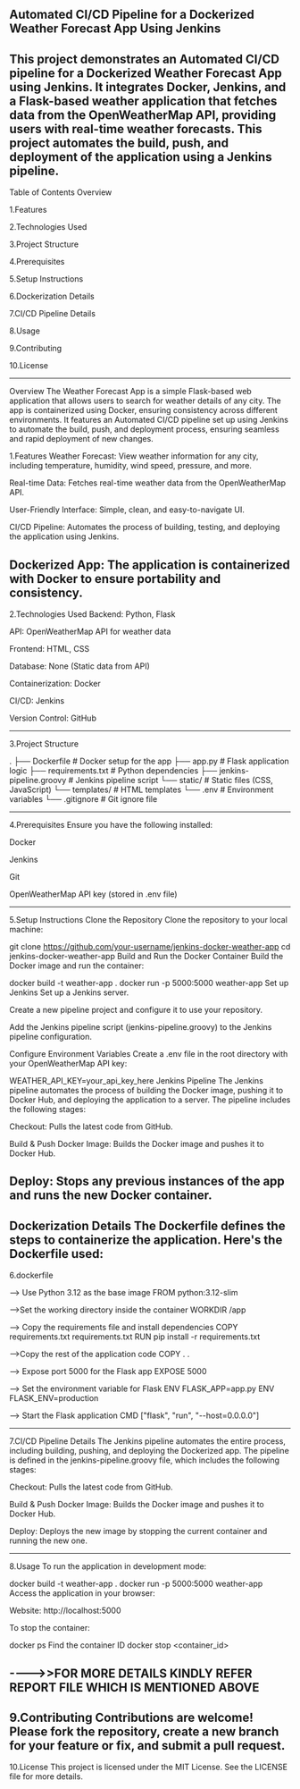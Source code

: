 Automated CI/CD Pipeline for a Dockerized Weather Forecast App Using Jenkins
--------------------------------------------------------------------------------------------------------------------------------------------------------------------------------------------------------------------------------------------------
This project demonstrates an Automated CI/CD pipeline for a Dockerized Weather Forecast App using Jenkins. It integrates Docker, Jenkins, and a Flask-based weather application that fetches data from the OpenWeatherMap API, providing users with real-time weather forecasts. This project automates the build, push, and deployment of the application using a Jenkins pipeline.
----------------------------------------------------------------------------------------------------------------------------------------------------------------------------------------------------------------------------------------------------
Table of Contents
Overview

1.Features

2.Technologies Used

3.Project Structure

4.Prerequisites

5.Setup Instructions

6.Dockerization Details

7.CI/CD Pipeline Details

8.Usage

9.Contributing

10.License

-----------------------------------------------------------------------------------------------------------------------------------------------------------------------------------------------------------------------------------------------------
Overview
The Weather Forecast App is a simple Flask-based web application that allows users to search for weather details of any city. The app is containerized using Docker, ensuring consistency across different environments. It features an Automated CI/CD pipeline set up using Jenkins to automate the build, push, and deployment process, ensuring seamless and rapid deployment of new changes.

1.Features
Weather Forecast: View weather information for any city, including temperature, humidity, wind speed, pressure, and more.

Real-time Data: Fetches real-time weather data from the OpenWeatherMap API.

User-Friendly Interface: Simple, clean, and easy-to-navigate UI.

CI/CD Pipeline: Automates the process of building, testing, and deploying the application using Jenkins.

Dockerized App: The application is containerized with Docker to ensure portability and consistency.
------------------------------------------------------------------------------------------------------------------------------------------------------------------------------------------------------------------------------------------------------

2.Technologies Used
Backend: Python, Flask

API: OpenWeatherMap API for weather data

Frontend: HTML, CSS

Database: None (Static data from API)

Containerization: Docker

CI/CD: Jenkins

Version Control: GitHub

---------------------------------------------------------------------------------------------------------------------------------------------------------------------------------------------------------------------------------------------------
3.Project Structure

.
├── Dockerfile                 # Docker setup for the app
├── app.py                     # Flask application logic
├── requirements.txt           # Python dependencies
├── jenkins-pipeline.groovy    # Jenkins pipeline script
└── static/                    # Static files (CSS, JavaScript)
└── templates/                 # HTML templates
└── .env                       # Environment variables
└── .gitignore                 # Git ignore file

------------------------------------------------------------------------------------------------------------------------------------------------------------------------------------------------------------------------------------------------------
4.Prerequisites
Ensure you have the following installed:

Docker

Jenkins

Git

OpenWeatherMap API key (stored in .env file)

------------------------------------------------------------------------------------------------------------------------------------------------------------------------------------------------------------------------------------------------------
5.Setup Instructions
Clone the Repository
Clone the repository to your local machine:


git clone https://github.com/your-username/jenkins-docker-weather-app
cd jenkins-docker-weather-app
Build and Run the Docker Container
Build the Docker image and run the container:


docker build -t weather-app .
docker run -p 5000:5000 weather-app
Set up Jenkins
Set up a Jenkins server.

Create a new pipeline project and configure it to use your repository.

Add the Jenkins pipeline script (jenkins-pipeline.groovy) to the Jenkins pipeline configuration.

Configure Environment Variables
Create a .env file in the root directory with your OpenWeatherMap API key:


WEATHER_API_KEY=your_api_key_here
Jenkins Pipeline
The Jenkins pipeline automates the process of building the Docker image, pushing it to Docker Hub, and deploying the application to a server. The pipeline includes the following stages:

Checkout: Pulls the latest code from GitHub.

Build & Push Docker Image: Builds the Docker image and pushes it to Docker Hub.

Deploy: Stops any previous instances of the app and runs the new Docker container.
---------------------------------------------------------------------------------------------------------------------------------------------------------------------------------------------------------------------------------------------------
Dockerization Details
The Dockerfile defines the steps to containerize the application. Here's the Dockerfile used:
------------------------------------------------------------------------------------------------------------------------------------------------------------------------------------------------------------------------------------------------------
6.dockerfile

--> Use Python 3.12 as the base image
FROM python:3.12-slim

 -->Set the working directory inside the container
WORKDIR /app

--> Copy the requirements file and install dependencies
COPY requirements.txt requirements.txt
RUN pip install -r requirements.txt

-->Copy the rest of the application code
COPY . .

--> Expose port 5000 for the Flask app
EXPOSE 5000

--> Set the environment variable for Flask
ENV FLASK_APP=app.py
ENV FLASK_ENV=production

--> Start the Flask application
CMD ["flask", "run", "--host=0.0.0.0"]

-------------------------------------------------------------------------------------------------------------------------------------------------------------------------------------------------------------------------------------------------
7.CI/CD Pipeline Details
The Jenkins pipeline automates the entire process, including building, pushing, and deploying the Dockerized app. The pipeline is defined in the jenkins-pipeline.groovy file, which includes the following stages:

Checkout: Pulls the latest code from GitHub.

Build & Push Docker Image: Builds the Docker image and pushes it to Docker Hub.

Deploy: Deploys the new image by stopping the current container and running the new one.

---------------------------------------------------------------------------------------------------------------------------------------------------------------------------------------------------------------------------------------------------
8.Usage
To run the application in development mode:


docker build -t weather-app .
docker run -p 5000:5000 weather-app
Access the application in your browser:

Website: http://localhost:5000

To stop the container:

docker ps  Find the container ID
docker stop <container_id>

---->>FOR MORE DETAILS 
KINDLY REFER REPORT FILE  WHICH IS MENTIONED ABOVE 
-------------------------------------------------------------------------------------------------------------------------------------------------------------------------------------------------------------------------------------------------------

9.Contributing
Contributions are welcome! Please fork the repository, create a new branch for your feature or fix, and submit a pull request.
------------------------------------------------------------------------------------------------------------------------------------------------------------------------------------------------------------------------------------------------------
10.License
This project is licensed under the MIT License. See the LICENSE file for more details.
